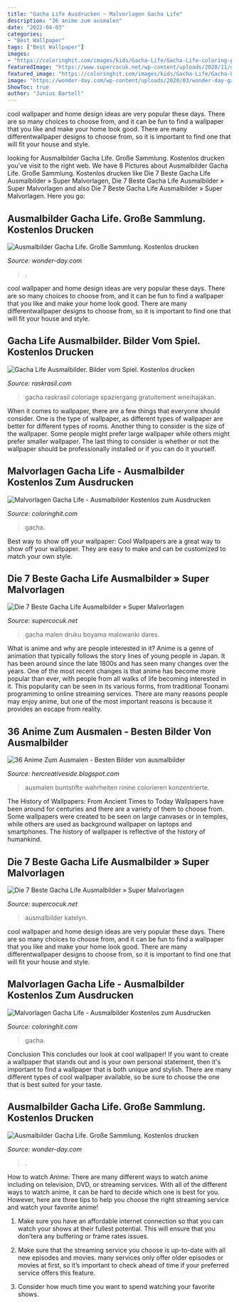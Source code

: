 ```yaml
---
title: "Gacha Life Ausdrucken ~ Malvorlagen Gacha Life"
description: "36 anime zum ausmalen"
date: "2022-04-03"
categories:
- "Best Wallpaper"
tags: ["Best Wallpaper"]
images:
- "https://coloringhit.com/images/kids/Gacha-Life/Gacha-Life-coloring-pages-12.jpg"
featuredImage: "https://www.supercocuk.net/wp-content/uploads/2020/11/gacha-life-ausmalbilder-jungs-768x585.jpg"
featured_image: "https://coloringhit.com/images/kids/Gacha-Life/Gacha-Life-coloring-pages-12.jpg"
image: "https://wonder-day.com/wp-content/uploads/2020/03/wonder-day-gacha-life-1.jpg"
ShowToc: true
author: "Junius Bartell"
---
```



cool wallpaper and home design ideas are very popular these days. There are so many choices to choose from, and it can be fun to find a wallpaper that you like and make your home look good. There are many differentwallpaper designs to choose from, so it is important to find one that will fit your house and style.

	

		
looking for Ausmalbilder Gacha Life. Große Sammlung. Kostenlos drucken you've visit to the right web. We have 8 Pictures about Ausmalbilder Gacha Life. Große Sammlung. Kostenlos drucken like Die 7 Beste Gacha Life Ausmalbilder » Super Malvorlagen, Die 7 Beste Gacha Life Ausmalbilder » Super Malvorlagen and also Die 7 Beste Gacha Life Ausmalbilder » Super Malvorlagen. Here you go:
		
    
## Ausmalbilder Gacha Life. Große Sammlung. Kostenlos Drucken

<img loading=lazy src="https://wonder-day.com/wp-content/uploads/2020/05/wonder-day-new-gacha-life-11.jpg" onerror="this.onerror=null;this.src='https://tse3.mm.bing.net/th?id=OIP.0A1DHHgJDQfuLiJ8tJSdkQHaEe&amp;pid=15.1';" alt="Ausmalbilder Gacha Life. Große Sammlung. Kostenlos drucken">

_Source: wonder-day.com_

>. 

	

cool wallpaper and home design ideas are very popular these days. There are so many choices to choose from, and it can be fun to find a wallpaper that you like and make your home look good. There are many differentwallpaper designs to choose from, so it is important to find one that will fit your house and style.

    
## Gacha Life Ausmalbilder. Bilder Vom Spiel. Kostenlos Drucken

<img loading=lazy src="https://raskrasil.com/wp-content/uploads/Raskrasil.com-Coloring-new-1.jpg" onerror="this.onerror=null;this.src='https://tse2.mm.bing.net/th?id=OIP.pCXC306C_DqNOhj5HD3eaQHaI9&amp;pid=15.1';" alt="Gacha Life Ausmalbilder. Bilder vom Spiel. Kostenlos drucken">

_Source: raskrasil.com_

>gacha raskrasil coloriage spaziergang gratuitement wneihajakan. 

	

When it comes to wallpaper, there are a few things that everyone should consider. One is the type of wallpaper, as different types of wallpaper are better for different types of rooms. Another thing to consider is the size of the wallpaper. Some people might prefer large wallpaper while others might prefer smaller wallpaper. The last thing to consider is whether or not the wallpaper should be professionally installed or if you can do it yourself.

    
## Malvorlagen Gacha Life - Ausmalbilder Kostenlos Zum Ausdrucken

<img loading=lazy src="https://coloringhit.com/images/kids/Gacha-Life/Gacha-Life-coloring-pages-6.jpg" onerror="this.onerror=null;this.src='https://tse4.mm.bing.net/th?id=OIP.iwswe5uw7wEDORYRBrRgYgHaJ4&amp;pid=15.1';" alt="Malvorlagen Gacha Life - Ausmalbilder Kostenlos zum Ausdrucken">

_Source: coloringhit.com_

>gacha. 

	

Best way to show off your wallpaper:
Cool Wallpapers are a great way to show off your wallpaper. They are easy to make and can be customized to match your own style.

    
## Die 7 Beste Gacha Life Ausmalbilder » Super Malvorlagen

<img loading=lazy src="https://www.supercocuk.net/wp-content/uploads/2020/11/Malvorlagen-Gacha-Life-Bilder-Zum-Drucken-Malen.jpg" onerror="this.onerror=null;this.src='https://tse4.mm.bing.net/th?id=OIP.Crkz8UVm1XMVvW5IUmF-JwHaGX&amp;pid=15.1';" alt="Die 7 Beste Gacha Life Ausmalbilder » Super Malvorlagen">

_Source: supercocuk.net_

>gacha malen druku boyama malowanki dares. 

	

What is anime and why are people interested in it?
Anime is a genre of animation that typically follows the story lines of young people in Japan. It has been around since the late 1800s and has seen many changes over the years. One of the most recent changes is that anime has become more popular than ever, with people from all walks of life becoming interested in it. This popularity can be seen in its various forms, from traditional Toonami programming to online streaming services. There are many reasons people may enjoy anime, but one of the most important reasons is because it provides an escape from reality.

    
## 36 Anime Zum Ausmalen - Besten Bilder Von Ausmalbilder

<img loading=lazy src="https://lh5.googleusercontent.com/proxy/TQHjbYODonWjQAHNP6FB9ab5oWjkAglOm6kXrI0prJhxsbiz3oAzJqi_owVvCIz7JVeTK7PY-N3sGLU812VNqJjrS7DNoZFgbejjkqxdWGwx_L9uajly1M_ydGRYf55rcaSY-TwM=s0-d" onerror="this.onerror=null;this.src='https://tse2.mm.bing.net/th?id=OIP.tDGUrbPhTryWgddFqOzB8AHaFJ&amp;pid=15.1';" alt="36 Anime Zum Ausmalen - Besten Bilder von ausmalbilder">

_Source: hercreativeside.blogspot.com_

>ausmalen buntstifte wahrheiten rinine colorieren konzentrierte. 

	

The History of Wallpapers: From Ancient Times to Today
Wallpapers have been around for centuries and there are a variety of them to choose from. Some wallpapers were created to be seen on large canvases or in temples, while others are used as background wallpaper on laptops and smartphones. The history of wallpaper is reflective of the history of humankind.

    
## Die 7 Beste Gacha Life Ausmalbilder » Super Malvorlagen

<img loading=lazy src="https://www.supercocuk.net/wp-content/uploads/2020/11/gacha-life-ausmalbilder-jungs-768x585.jpg" onerror="this.onerror=null;this.src='https://tse4.mm.bing.net/th?id=OIP.BcpkOG-CLHeg221fHt7vsAHaFp&amp;pid=15.1';" alt="Die 7 Beste Gacha Life Ausmalbilder » Super Malvorlagen">

_Source: supercocuk.net_

>ausmalbilder katelyn. 

	

cool wallpaper and home design ideas are very popular these days. There are so many choices to choose from, and it can be fun to find a wallpaper that you like and make your home look good. There are many differentwallpaper designs to choose from, so it is important to find one that will fit your house and style.

    
## Malvorlagen Gacha Life - Ausmalbilder Kostenlos Zum Ausdrucken

<img loading=lazy src="https://coloringhit.com/images/kids/Gacha-Life/Gacha-Life-coloring-pages-12.jpg" onerror="this.onerror=null;this.src='https://tse2.mm.bing.net/th?id=OIP.OlSqef3BvVHShXKcLZCoRAHaJ4&amp;pid=15.1';" alt="Malvorlagen Gacha Life - Ausmalbilder Kostenlos zum Ausdrucken">

_Source: coloringhit.com_

>gacha. 

	

Conclusion
This concludes our look at cool wallpaper! If you want to create a wallpaper that stands out and is your own personal statement, then it's important to find a wallpaper that is both unique and stylish. There are many different types of cool wallpaper available, so be sure to choose the one that is best suited for your taste.

    
## Ausmalbilder Gacha Life. Große Sammlung. Kostenlos Drucken

<img loading=lazy src="https://wonder-day.com/wp-content/uploads/2020/03/wonder-day-gacha-life-1.jpg" onerror="this.onerror=null;this.src='https://tse2.mm.bing.net/th?id=OIP.y8WTRPo4idAJXFbxiz6v_wHaEK&amp;pid=15.1';" alt="Ausmalbilder Gacha Life. Große Sammlung. Kostenlos drucken">

_Source: wonder-day.com_

>. 

	

How to watch Anime: There are many different ways to watch anime including on television, DVD, or streaming services.
With all of the different ways to watch anime, it can be hard to decide which one is best for you. However, here are three tips to help you choose the right streaming service and watch your favorite anime!
1. Make sure you have an affordable internet connection so that you can watch your shows at their fullest potential. This will ensure that you don’tera any buffering or frame rates issues.

2. Make sure that the streaming service you choose is up-to-date with all new episodes and movies. many services only offer older episodes or movies at first, so it’s important to check ahead of time if your preferred service offers this feature.

3. Consider how much time you want to spend watching your favorite shows.

